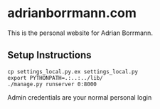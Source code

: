 adrianborrmann.com
==================

This is the personal website for Adrian Borrmann.

Setup Instructions
------------------

    cp settings_local.py.ex settings_local.py
    export PYTHONPATH=.:..:../lib/
    ./manage.py runserver 0:8000

Admin credentials are your normal personal login